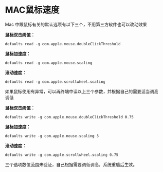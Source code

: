 # MAC鼠标速度

Mac 中跟鼠标有关的默认选项有以下三个，不用第三方软件也可以改动效果

**鼠标双击阈值：**

```defaults read -g com.apple.mouse.doubleClickThreshold```

**鼠标加速度：**

```defaults read -g com.apple.mouse.scaling```

**滚动速度：**

```defaults read -g com.apple.scrollwheel.scaling```

如果鼠标使用有异常，可以再终端中读以上三个参数，并根据自己的需要适当调高调低

**鼠标双击阈值：**

```defaults write -g com.apple.mouse.doubleClickThreshold 0.75```

**鼠标加速度：**

```defaults write -g com.apple.mouse.scaling 5```

**滚动速度：**

```defaults write -g com.apple.scrollwheel.scaling 0.75```

三个选项数值范围未验证，自己根据需要调低调高，系统重启后生效。
